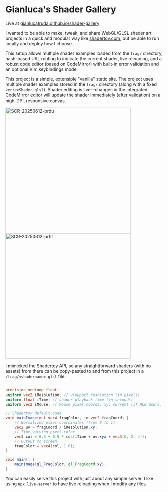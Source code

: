 # Gianluca's Shader Gallery

Live at [gianlucatruda.github.io/shader-gallery](https://gianlucatruda.github.io/shader-gallery)

I wanted to be able to make, tweak, and share WebGL/GLSL shader art projects in a quick and modular way like [shadertoy.com](https://www.shadertoy.com/), but be able to run locally and deploy how I choose. 

This setup allows multiple shader examples loaded from the `frag/` directory, hash-based URL routing to indicate the current shader, live reloading, and a robust code editor (based on CodeMirror) with built-in error validation and an optional Vim keybindings mode.

This project is a simple, extensiple "vanilla" static site. The project uses multiple shader examples stored in the `frag/` directory (along with a fixed `vertexShader.glsl`). Shader editing is live—changes in the integrated CodeMirror editor will update the shader immediately (after validation) on a high-DPI, responsive canvas.


<img height="400" alt="SCR-20250612-prdu" src="https://github.com/user-attachments/assets/2c9524d1-c5f4-4a75-b57d-8759efd95218" />
<img height="400" alt="SCR-20250612-prht" src="https://github.com/user-attachments/assets/1b8546d8-4917-4369-9526-b873efe1da1a" />



I mimicked the Shadertoy API, so any straightforward shaders (with no assets) from there can be copy-pasted to and from this project in a `/frag/<shadername>.glsl` file:

```glsl

precision mediump float;
uniform vec2 iResolution; // viewport resolution (in pixels)
uniform float iTime; // shader playback time (in seconds)
uniform vec2 iMouse; // mouse pixel coords. xy: current (if MLB down), zw: click

// Shadertoy default code
void mainImage(out vec4 fragColor, in vec2 fragCoord) {
    // Normalized pixel coordinates (from 0 to 1)
    vec2 uv = fragCoord / iResolution.xy;
    // Time varying pixel color
    vec3 col = 0.5 + 0.5 * cos(iTime + uv.xyx + vec3(0, 2, 4));
    // Output to screen
    fragColor = vec4(col, 1.0);
}

void main() {
    mainImage(gl_FragColor, gl_FragCoord.xy);
}
```

You can easily serve this project with just about any simple server. I like using `npx live-server` to have live reloading when I modify any files.


